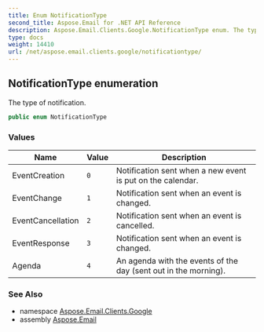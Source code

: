 ```yaml
---
title: Enum NotificationType
second_title: Aspose.Email for .NET API Reference
description: Aspose.Email.Clients.Google.NotificationType enum. The type of notification
type: docs
weight: 14410
url: /net/aspose.email.clients.google/notificationtype/
---
```

## NotificationType enumeration

The type of notification.

```csharp
public enum NotificationType
```

### Values

| Name | Value | Description |
| --- | --- | --- |
| EventCreation | `0` | Notification sent when a new event is put on the calendar. |
| EventChange | `1` | Notification sent when an event is changed. |
| EventCancellation | `2` | Notification sent when an event is cancelled. |
| EventResponse | `3` | Notification sent when an event is changed. |
| Agenda | `4` | An agenda with the events of the day (sent out in the morning). |

### See Also

* namespace [Aspose.Email.Clients.Google](../../aspose.email.clients.google/)
* assembly [Aspose.Email](../../)


